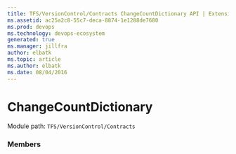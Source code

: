 ```yaml
---
title: TFS/VersionControl/Contracts ChangeCountDictionary API | Extensions for Azure DevOps Services
ms.assetid: ac25a2c8-55c7-deca-8874-1e1288de7680
ms.prod: devops
ms.technology: devops-ecosystem
generated: true
ms.manager: jillfra
author: elbatk
ms.topic: article
ms.author: elbatk
ms.date: 08/04/2016
---
```


# ChangeCountDictionary

Module path: `TFS/VersionControl/Contracts`


### Members

